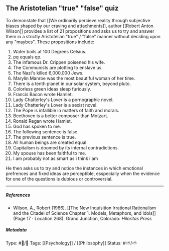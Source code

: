 ## The Aristotelian "true" "false" quiz  # 

To demonstate that [[We ordinarily percieve reality through subjective biases shaped by our craving and attachments]], author [[Robert Anton Wilson]] provides a list of 21 propositions and asks us to try and answer them in a strictly Aristotelian "true" / "false" manner without deciding upon any "maybes". These propositions include: 

1. Water boils at 100 Degrees Celsius.
2. pq equals qp.
3. The infamous Dr. Crippen poisened his wife.
4. The Communists are plotting to enslave us.
5. The Nazi's killed 6,000,000 Jews.
6. Marylin Manroe was the most beautiful woman of her time. 
7. There is a tenth planet in our solar system, beyond pluto.
8. Colorless green ideas sleep furiously.
9. Francis Bacon wrote Hamlet. 
10. Lady Chatterley's Lover is a pornographic novel. 
11. Lady Chatterley's Lover is a sexist novel. 
12. The Pope is infallible in matters of faith and morals.
13. Beethoven is a better composer than Motzart.
14. Ronald Regan wrote Hamlet.
15. God has spoken to me.
16. The following sentence is false.
17. The previous sentence is true. 
18. All human beings are created equal. 
19. Capitalism is doomed by its internal contradictions.
20. My spouse has been faithful to me. 
21. I am probably not as smart as i think i am

He then asks us to try and notice the instances in which emotional prefrences and fixed ideas are perceptible, esspecially when the evidence for one of the questions is dubious or controversial. 

___

##### References

- Wilson, A., Robert (1986). [[The New Inquisition Irrational Rationalism and the Citadel of Science Chapter 1. Models, Metaphors, and Idols]] (Page 17 · Location 268). Grand Junction, Colorado: _Hilaritas Press_

##### Metadata

Type: #🔵/🔵 
Tags: [[Psychology]] / [[Philosophy]]
Status: #⛅️/⛅️ 